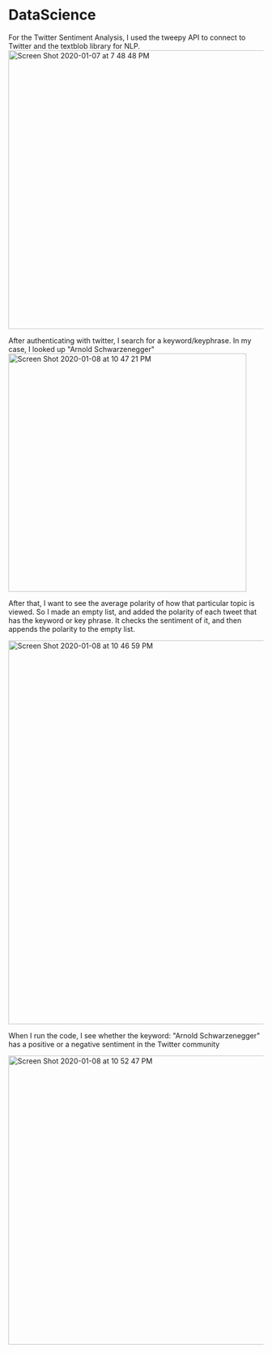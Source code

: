 # DataScience

For the Twitter Sentiment Analysis, I used the tweepy API to connect to Twitter and the textblob library for NLP.
<img width="550" alt="Screen Shot 2020-01-07 at 7 48 48 PM" src="https://user-images.githubusercontent.com/33462891/71945561-2a6e9600-3195-11ea-8208-5aa9aa12cf6b.png">

After authenticating with twitter, I search for a keyword/keyphrase. In my case, I looked up "Arnold Schwarzenegger"
<img width="470" alt="Screen Shot 2020-01-08 at 10 47 21 PM" src="https://user-images.githubusercontent.com/33462891/72036459-ebaa1000-3268-11ea-8e42-4faaae869c16.png">

After that, I want to see the average polarity of how that particular topic is viewed. So I made an empty list, and added the polarity of each tweet that has the keyword or key phrase. It checks the sentiment of it, and then appends the polarity to the empty list.

<img width="757" alt="Screen Shot 2020-01-08 at 10 46 59 PM" src="https://user-images.githubusercontent.com/33462891/72036483-f95f9580-3268-11ea-9e3b-15b1e10beb03.png">


When I run the code, I see whether the keyword: "Arnold Schwarzenegger" has a positive or a negative sentiment in the Twitter community

<img width="570" alt="Screen Shot 2020-01-08 at 10 52 47 PM" src="https://user-images.githubusercontent.com/33462891/72036728-beaa2d00-3269-11ea-97ff-d628ad95ad5f.png">
